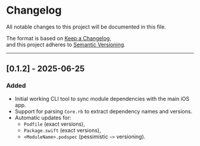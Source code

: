 # Changelog

All notable changes to this project will be documented in this file.

The format is based on [Keep a Changelog](https://keepachangelog.com/en/1.0.0/),  
and this project adheres to [Semantic Versioning](https://semver.org/spec/v2.0.0.html).

---

## [0.1.2] - 2025-06-25
### Added
- Initial working CLI tool to sync module dependencies with the main iOS app.
- Support for parsing `Core.rb` to extract dependency names and versions.
- Automatic updates for:
  - `Podfile` (exact versions),
  - `Package.swift` (exact versions),
  - `<ModuleName>.podspec` (pessimistic `~>` versioning).
